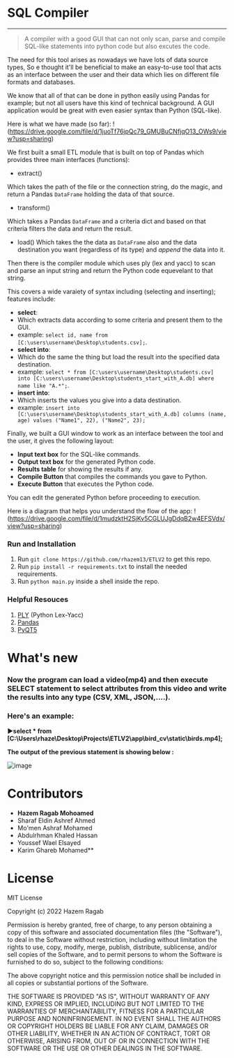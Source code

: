 # SQL Compiler
---------------------
> A compiler with a good GUI that can not only scan, parse and compile SQL-like statements into python code but also excutes the code.

The need for this tool arises as nowadays we have lots of data source types, So e thought it'll be beneficial to make an easy-to-use tool that acts as an interface between the user and their data which lies on different file formats and databases.

We know that all of that can be done in python easily using Pandas for example; but not all users have this kind of technical background. A GUI application would be great with even easier syntax than Python (SQL-like).

Here is what we have made (so far):
!(https://drive.google.com/file/d/1juoTf76jpQc79_GMUBuCNfjqO13_OWs9/view?usp=sharing)

We first built a small ETL module that is built on top of Pandas which provides three main interfaces (functions):

- extract()

Which takes the path of the file or the connection string, do the magic, and return a Pandas `DataFrame` holding the data of that source.

- transform()

Which takes a Pandas `DataFrame` and a criteria dict and based on that criteria filters the data and return the result.

- load()
Which takes the the data as `DataFrame` also and the data destination you want (regardless of its type) and *append* the data into it. 

Then there is the compiler module which uses ply (lex and yacc) to scan and parse an input string and return the Python code equevelant to that string.

This covers a wide varaiety of syntax including (selecting and inserting); features include:

- **select**: 
 - Which extracts data according to some criteria and present them to the GUI.
 - example: `select id, name from [C:\users\username\Desktop\students.csv];`.
- **select into**: 
 - Which do the same the thing but load the result into the specified data destination.
 - example: `select * from [C:\users\username\Desktop\students.csv] into [C:\users\username\Desktop\students_start_with_A.db] where name like "A.*";`.
- **insert into**:
 - Which inserts the values you give into a data destination.
 - example: `insert into [C:\users\username\Desktop\students_start_with_A.db] columns (name, age) values ("Name1", 22), ("Name2", 23);`
 
Finally, we built a GUI window to work as an interface between the tool and the user, it gives the following layout:
 - **Input text box** for the SQL-like commands.
 - **Output text box** for the generated Python code.
 - **Results table** for showing the results if any.
 - **Compile Button** that compiles the commands you gave to Python.
 - **Execute Button** that executes the Python code.
 
You can edit the generated Python before proceeding to execution.

Here is a diagram that helps you understand the flow of the app:
!(https://drive.google.com/file/d/1mudzktH2SjKv5CGLUJgDdqB2w4EFSVdx/view?usp=sharing)


### Run and Installation
1. Run `git clone https://github.com/rhazem13/ETLV2` to get this repo.
2. Run `pip install -r requirements.txt` to install the needed requirements.
3. Run `python main.py` inside a shell inside the repo.



### Helpful Resouces
1. [PLY](http://www.dabeaz.com/ply/ply.html) (Python Lex-Yacc)
2. [Pandas](https://pandas.pydata.org/docs/)
3. [PyQT5](https://doc.bccnsoft.com/docs/PyQt5/)

# What's new
### Now the program can load a video(mp4) and then execute SELECT statement to select attributes from this video and write the results into any type (CSV, XML, JSON,....).
### Here's an example:
**▶️select * from [C:\Users\rhaze\Desktop\Projects\ETLV2\app\bird_cv\static\birds.mp4];**

**The output of the previous statement is showing below :**


![image](https://user-images.githubusercontent.com/58918060/202856308-8b848bf6-4473-4955-9932-aa6308ca6845.png)

# Contributors
- **Hazem Ragab Mohoamed**
- Sharaf Eldin Ashref Ahmed
- Mo'men Ashraf Mohamed
- Abdulrhman Khaled Hassan
- Youssef Wael Elsayed
- Karim Ghareb Mohamed**

# License
MIT License

Copyright (c) 2022 Hazem Ragab

Permission is hereby granted, free of charge, to any person obtaining a copy
of this software and associated documentation files (the "Software"), to deal
in the Software without restriction, including without limitation the rights
to use, copy, modify, merge, publish, distribute, sublicense, and/or sell
copies of the Software, and to permit persons to whom the Software is
furnished to do so, subject to the following conditions:

The above copyright notice and this permission notice shall be included in all
copies or substantial portions of the Software.

THE SOFTWARE IS PROVIDED "AS IS", WITHOUT WARRANTY OF ANY KIND, EXPRESS OR
IMPLIED, INCLUDING BUT NOT LIMITED TO THE WARRANTIES OF MERCHANTABILITY,
FITNESS FOR A PARTICULAR PURPOSE AND NONINFRINGEMENT. IN NO EVENT SHALL THE
AUTHORS OR COPYRIGHT HOLDERS BE LIABLE FOR ANY CLAIM, DAMAGES OR OTHER
LIABILITY, WHETHER IN AN ACTION OF CONTRACT, TORT OR OTHERWISE, ARISING FROM,
OUT OF OR IN CONNECTION WITH THE SOFTWARE OR THE USE OR OTHER DEALINGS IN THE
SOFTWARE.


